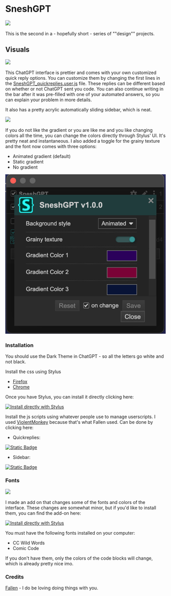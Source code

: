 # SneshGPT 

![](assets/SneshGPT_overview.png)

This is the second in a - hopefully short - series of ""design"" projects. 

## Visuals 

![](assets/SneshGPT_gif1.gif)

This ChatGPT interface is prettier and comes with your own customized quick reply options. You can customize them by changing the first lines in the [SneshGPT_quickreplies.user.js](https://github.com/senshastic/sensha-betterer-todoist/raw/refs/heads/main/js/SneshGPT_quickreplies.user.js) file.
These replies can be different based on whether or not ChatGPT sent you code. You can also continue writing in the bar after it was pre-filled with one of your automated answers, so you can explain your problem in more details. 

It also has a pretty acrylic automatically sliding sidebar, which is neat. 

![](assets/SneshGPT_sidebar.gif)

If you do not like the gradient or you are like me and you like changing colors all the time, you can change the colors directly through Stylus' UI. It's pretty neat and instantaneous. I also added a toggle for the grainy texture and the font now comes with three options: 
- Animated gradient (default)
- Static gradient
- No gradient
  
![](assets/SneshGPT_gui.png)

### Installation 

You should use the Dark Theme in ChatGPT - so all the letters go white and not black. 

Install the css using Stylus

-   [Firefox](https://addons.mozilla.org/en-US/firefox/addon/styl-us/)
-   [Chrome](https://chromewebstore.google.com/detail/stylus/clngdbkpkpeebahjckkjfobafhncgmne)

Once you have Stylus, you can install it directly clicking here: 

[![Install directly with Stylus](https://img.shields.io/badge/Install%20directly%20with-Stylus-238b8b.svg)](https://github.com/senshastic/sneshGPT/raw/refs/heads/main/css/SneshGPT.user.css)

Install the js scripts using whatever people use to manage userscripts. I used [ViolentMonkey](https://violentmonkey.github.io/) because that's what Fallen used. Can be done by clicking here: 

- Quickreplies: 

[![Static Badge](https://img.shields.io/badge/Install_directly_with-whatever-yellow)](https://github.com/senshastic/sensha-betterer-todoist/raw/refs/heads/main/js/SneshGPT_quickreplies.user.js)

- Sidebar:

[![Static Badge](https://img.shields.io/badge/Install_directly_with-whatever-yellow)](https://github.com/senshastic/sensha-betterer-todoist/raw/refs/heads/main/js/SneshGPT_sidebar.user.js)

### Fonts 

![](assets/SneshGPT_ex.png)

I made an add on that changes some of the fonts and colors of the interface. These changes are somewhat minor, but if you'd like to install them, you can find the add-on here: 

[![Install directly with Stylus](https://img.shields.io/badge/Install%20directly%20with-Stylus-238b8b.svg)](https://github.com/senshastic/sneshGPT/raw/refs/heads/main/css/SneshGPT_fontpack.user.css)

You must have the following fonts installed on your computer: 

- CC Wild Words
- Comic Code

If you don't have them, only the colors of the code blocks will change, which is already pretty nice imo. 

### Credits 

[Fallen](https://github.com/FallenStar08) - I do be loving doing things with you. 

